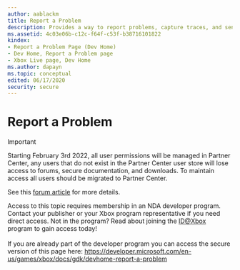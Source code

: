 ```yaml
---
author: aablackm
title: Report a Problem
description: Provides a way to report problems, capture traces, and send logs.
ms.assetid: 4c03e06b-c12c-f64f-c53f-b38716101822
kindex:
- Report a Problem Page (Dev Home)
- Dev Home, Report a Problem page
- Xbox Live page, Dev Home
ms.author: dapayn
ms.topic: conceptual
edited: 06/17/2020
security: secure
---
```


# Report a Problem
> [!IMPORTANT]
> Starting February 3rd 2022, all user permissions will be managed in Partner Center, any users that do not exist in the Partner Center user store will lose access to forums, secure documentation, and downloads. To maintain access all users should be migrated to Partner Center. <p></p>See this <a href="https://forums.xboxlive.com/articles/132187/breaking-change-user-access-for-forums-secure-docu.html">forum article</a> for more details.  

 Access to this topic requires membership in an NDA developer program. Contact your publisher or your Xbox program representative if you need direct access. Not in the program? Read about joining the <a href="https://www.xbox.com/Developers/id">ID@Xbox</a> program to gain access today!  <br/><br/>If you are already part of the developer program you can access the secure version of this page here: <a target="_blank" href="https://developer.microsoft.com/en-us/games/xbox/docs/gdk/devhome-report-a-problem">https://developer.microsoft.com/en-us/games/xbox/docs/gdk/devhome-report-a-problem</a>